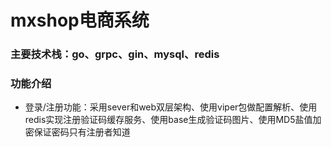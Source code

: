 
# mxshop电商系统
### 主要技术栈：go、grpc、gin、mysql、redis
### 功能介绍
* 登录/注册功能：采用sever和web双层架构、使用viper包做配置解析、使用redis实现注册验证码缓存服务、使用base生成验证码图片、使用MD5盐值加密保证密码只有注册者知道

